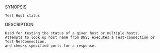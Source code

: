 SYNOPSIS
    
    Test Host status
    
DESCRIPTION

    Used for testing the status of a given host or multiple hosts.
    Attempts to look up host name from DNS, executes a Test-Connection or Test-NetConnection, 
    and checks specified ports for a response.
    
